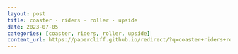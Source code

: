 ```yaml
---
layout: post
title: coaster · riders · roller · upside
date: 2023-07-05
categories: [coaster, riders, roller, upside]
content_url: https://papercliff.github.io/redirect/?q=coaster+riders+roller+upside&tbs=cdr:1,cd_min:7/4/2023,cd_max:7/6/2023
---
```

